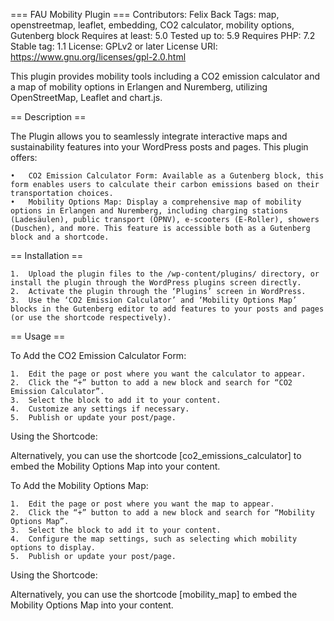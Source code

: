 === FAU Mobility Plugin ===
Contributors: Felix Back
Tags: map, openstreetmap, leaflet, embedding, CO2 calculator, mobility options, Gutenberg block
Requires at least: 5.0
Tested up to: 5.9
Requires PHP: 7.2
Stable tag: 1.1
License: GPLv2 or later
License URI: https://www.gnu.org/licenses/gpl-2.0.html

This plugin provides mobility tools including a CO2 emission calculator and a map of mobility options in Erlangen and Nuremberg, utilizing OpenStreetMap, Leaflet and chart.js.

== Description ==

The Plugin allows you to seamlessly integrate interactive maps and sustainability features into your WordPress posts and pages. This plugin offers:

	•	CO2 Emission Calculator Form: Available as a Gutenberg block, this form enables users to calculate their carbon emissions based on their transportation choices.
	•	Mobility Options Map: Display a comprehensive map of mobility options in Erlangen and Nuremberg, including charging stations (Ladesäulen), public transport (ÖPNV), e-scooters (E-Roller), showers (Duschen), and more. This feature is accessible both as a Gutenberg block and a shortcode.

== Installation ==

	1.	Upload the plugin files to the /wp-content/plugins/ directory, or install the plugin through the WordPress plugins screen directly.
	2.	Activate the plugin through the ‘Plugins’ screen in WordPress.
	3.	Use the ‘CO2 Emission Calculator’ and ‘Mobility Options Map’ blocks in the Gutenberg editor to add features to your posts and pages (or use the shortcode respectively).

== Usage ==

To Add the CO2 Emission Calculator Form:

	1.	Edit the page or post where you want the calculator to appear.
	2.	Click the “+” button to add a new block and search for “CO2 Emission Calculator”.
	3.	Select the block to add it to your content.
	4.	Customize any settings if necessary.
	5.	Publish or update your post/page.

Using the Shortcode:

Alternatively, you can use the shortcode [co2_emissions_calculator] to embed the Mobility Options Map into your content.

To Add the Mobility Options Map:

	1.	Edit the page or post where you want the map to appear.
	2.	Click the “+” button to add a new block and search for “Mobility Options Map”.
	3.	Select the block to add it to your content.
	4.	Configure the map settings, such as selecting which mobility options to display.
	5.	Publish or update your post/page.

Using the Shortcode:

Alternatively, you can use the shortcode [mobility_map] to embed the Mobility Options Map into your content.
